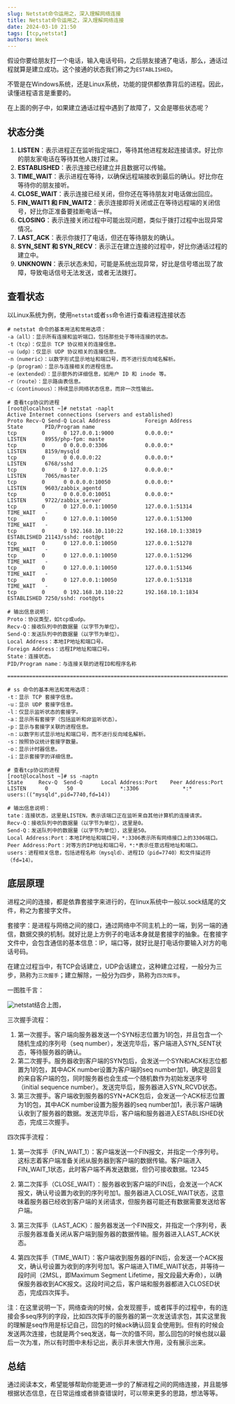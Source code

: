 ```yaml
---
slug: Netstat命令运用之，深入理解网络连接
title: Netstat命令运用之，深入理解网络连接
date: 2024-03-10 21:50
tags: [tcp,netstat]
authors: Week
---
```

<!-- ![logo](/assets/images/avatar300.png) -->



假设你要给朋友打一个电话，输入电话号码，之后朋友接通了电话，那么，通话过程就算是建立成功。这个接通的状态我们称之为`ESTABLISHED`。

不管是在Windows系统，还是Linux系统，功能的提供都依靠背后的进程。因此，读懂进程语言是重要的。

在上面的例子中，如果建立通话过程中遇到了故障了，又会是哪些状态呢？

<!-- truncate -->

## 状态分类

1. **LISTEN**：表示进程正在监听指定端口，等待其他进程发起连接请求。好比你的朋友家电话在等待其他人拨打过来。
2. **ESTABLISHED**：表示连接已经建立并且数据可以传输。
3. **TIME_WAIT**：表示进程在等待，以确保远程端接收到最后的确认。好比你在等待你的朋友接听。
4. **CLOSE_WAIT**：表示连接已经关闭，但你还在等待朋友对电话做出回应。
5. **FIN_WAIT1 和 FIN_WAIT2**：表示连接即将关闭或正在等待远程端的关闭信号，好比你正准备要挂断电话一样。
6. **CLOSING**：表示连接关闭过程中可能出现问题，类似于拨打过程中出现异常情况。
7. **LAST_ACK**：表示你拨打了电话，但还在等待朋友的确认。
8. **SYN_SENT 和 SYN_RECV**：表示正在建立连接的过程中，好比你通话过程的建立中。
9. **UNKNOWN**：表示状态未知，可能是系统出现异常，好比是信号塔出现了故障，导致电话信号无法发送，或者无法拨打。



## 查看状态

以Linux系统为例，使用`netstat`或者`ss`命令进行查看进程连接状态

```shell
# netstat 命令的基本用法和常用选项：
-a（all）：显示所有连接和监听端口，包括那些处于等待连接的状态。
-t（tcp）：仅显示 TCP 协议相关的连接信息。
-u（udp）：仅显示 UDP 协议相关的连接信息。
-n（numeric）：以数字形式显示地址和端口号，而不进行反向域名解析。
-p（program）：显示与连接相关的进程信息。
-e（extended）：显示额外的详细信息，如用户 ID 和 inode 等。
-r（route）：显示路由表信息。
-c（continuous）：持续显示网络状态信息，而非一次性输出。

# 查看tcp协议的进程
[root@localhost ~]# netstat -naplt
Active Internet connections (servers and established)
Proto Recv-Q Send-Q Local Address           Foreign Address         State       PID/Program name    
tcp        0      0 127.0.0.1:9000          0.0.0.0:*               LISTEN      8955/php-fpm: maste 
tcp        0      0 0.0.0.0:3306            0.0.0.0:*               LISTEN      8159/mysqld         
tcp        0      0 0.0.0.0:22              0.0.0.0:*               LISTEN      6768/sshd           
tcp        0      0 127.0.0.1:25            0.0.0.0:*               LISTEN      7065/master         
tcp        0      0 0.0.0.0:10050           0.0.0.0:*               LISTEN      9603/zabbix_agentd  
tcp        0      0 0.0.0.0:10051           0.0.0.0:*               LISTEN      9722/zabbix_server  
tcp        0      0 127.0.0.1:10050         127.0.0.1:51314         TIME_WAIT   -                   
tcp        0      0 127.0.0.1:10050         127.0.0.1:51300         TIME_WAIT   -                 
tcp        0      0 192.168.10.110:22       192.168.10.1:33819      ESTABLISHED 21143/sshd: root@pt 
tcp        0      0 127.0.0.1:10050         127.0.0.1:51278         TIME_WAIT   -                   
tcp        0      0 127.0.0.1:10050         127.0.0.1:51296         TIME_WAIT   -                   
tcp        0      0 127.0.0.1:10050         127.0.0.1:51346         TIME_WAIT   -                   
tcp        0      0 127.0.0.1:10050         127.0.0.1:51318         TIME_WAIT   -                   
tcp        0      0 192.168.10.110:22       192.168.10.1:1834       ESTABLISHED 7250/sshd: root@pts 

# 输出信息说明：
Proto：协议类型，如tcp或udp。
Recv-Q：接收队列中的数据量（以字节为单位）。
Send-Q：发送队列中的数据量（以字节为单位）。
Local Address：本地IP地址和端口号。
Foreign Address：远程IP地址和端口号。
State：连接状态。
PID/Program name：与连接关联的进程ID和程序名称

============================================================================================================

# ss 命令的基本用法和常用选项：
-t：显示 TCP 套接字信息。
-u：显示 UDP 套接字信息。
-l：仅显示监听状态的套接字。
-a：显示所有套接字（包括监听和非监听状态）。
-p：显示与套接字关联的进程信息。
-n：以数字形式显示地址和端口号，而不进行反向域名解析。
-s：按照协议统计套接字数量。
-o：显示计时器信息。
-i：显示套接字的详细信息。

# 查看tcp协议的进程
[root@localhost ~]# ss -naptn
State     Recv-Q  Send-Q      Local Address:Port    Peer Address:Port              
LISTEN      0      50               *:3306      		*:*   		   users:(("mysqld",pid=7740,fd=14))

# 输出信息说明：
tate：连接状态，这里是LISTEN，表示该端口正在监听来自其他计算机的连接请求。
Recv-Q：接收队列中的数据量（以字节为单位），这里是0。
Send-Q：发送队列中的数据量（以字节为单位），这里是50。
Local Address:Port：本地IP地址和端口号，*:3306表示所有网络接口上的3306端口。
Peer Address:Port：对等方的IP地址和端口号，*:*表示任意远程地址和端口。
users：进程相关信息，包括进程名称（mysqld）、进程ID（pid=7740）和文件描述符（fd=14）。
```



## 底层原理

进程之间的连接，都是依靠套接字来进行的，在linux系统中一般以.sock结尾的文件，称之为套接字文件。

套接字：是进程与网络之间的接口，通过网络中不同主机上的一端，到另一端的通信，数据交换的机制。就好比是上方例子的电话本身就是套接字的抽象。在套接字文件中，会包含通信的基本信息：IP，端口等，就好比是打电话你要输入对方的电话号码。

在建立过程当中，有TCP会话建立，UDP会话建立，这种建立过程，一般分为三步，熟称为`三次握手`；建立解除，一般分为四步，熟称为`四次挥手`。



一图胜千言：

![netstat](https://cdn.jsdelivr.net/gh/week2311/Images@main/netstat.png)结合上图，

三次握手流程：

1. 第一次握手。客户端向服务器发送一个SYN标志位置为1的包，并且包含一个随机生成的序列号（seq number），发送完毕后，客户端进入SYN_SENT状态，等待服务器的确认。
2. 第二次握手。服务器收到客户端的SYN包后，会发送一个SYN和ACK标志位都置为1的包，其中ACK number设置为客户端的seq number加1，确定是回复的来自客户端的包，同时服务器也会生成一个随机数作为初始发送序号（initial sequence number）。发送完毕后，服务器进入SYN_RCVD状态。
3. 第三次握手。客户端收到服务器的SYN+ACK包后，会发送一个ACK标志位置为1的包，其中ACK number设置为服务器的seq number加1，表示客户端确认收到了服务器的数据。发送完毕后，客户端和服务器进入ESTABLISHED状态，完成三次握手。

四次挥手流程：

1. 第一次挥手（FIN_WAIT_1）：客户端发送一个FIN报文，并指定一个序列号。这标志着客户端准备关闭从服务器到客户端的数据传输。客户端进入FIN_WAIT_1状态，此时客户端不再发送数据，但仍可接收数据。12345

2. 第二次挥手（CLOSE_WAIT）：服务器收到客户端的FIN后，会发送一个ACK报文，确认号设置为收到的序列号加1。服务器进入CLOSE_WAIT状态，这意味着服务器已经收到客户端的关闭请求，但服务器可能还有数据需要发送给客户端。

1. 第三次挥手（LAST_ACK）：服务器发送一个FIN报文，并指定一个序列号，表示服务器准备关闭从客户端到服务器的数据传输。服务器进入LAST_ACK状态。
2. 第四次挥手（TIME_WAIT）：客户端收到服务器的FIN后，会发送一个ACK报文，确认号设置为收到的序列号加1。客户端进入TIME_WAIT状态，并等待一段时间（2MSL，即Maximum Segment Lifetime，报文段最大寿命），以确保服务器收到ACK报文。这段时间之后，客户端和服务器都进入CLOSED状态，完成四次挥手。

注：在这里说明一下，网络查询的时候，会发现握手，或者挥手的过程中，有的连接会多seq序列的字段，比如四次挥手的服务器的第一次发送请求包，其实这里我的理解是seq作用是标记自己，回包的时候ack确认回复会使用到。但有的时候会发送两次连接，也就是两个seq发送，每一次的值不同，那么回包的时候也就以最后一次为准，所以有时图中未标记出，表示并未很大作用，没有展示出来。



## 总结

通过阅读本文，希望能够帮助你能更进一步的了解进程之间的网络连接，并且能够根据状态信息，在日常运维或者排查错误时，可以带来更多的思路，想法等等。
